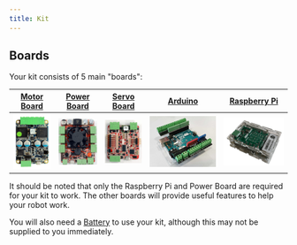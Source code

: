 ```yaml
---
title: Kit
---
```


## Boards

Your kit consists of 5 main "boards":

| [Motor Board](./motor-board)                | [Power Board](./power-board)               | [Servo Board](./servo-board)               | [Arduino](./arduino)                              | [Raspberry Pi](./pi)            |
| ------------------------------------------- | ------------------------------------------ | ------------------------------------------ | ------------------------------------------------- | ------------------------------- |
| ![Motor Board](../assets/img/kit/mcv4b.png) | ![Power Board](../assets/img/kit/pbv4.png) | ![Servo Board](../assets/img/kit/sbv4.png) | ![Arduino](../assets/img/kit/arduino_headers.png) | ![Pi](../assets/img/kit/pi.png) |

It should be noted that only the Raspberry Pi and Power Board are required for your kit to work. The other boards will provide useful features to help your robot work.

You will also need a [Battery](./batteries) to use your kit, although this may not be supplied to you immediately.

